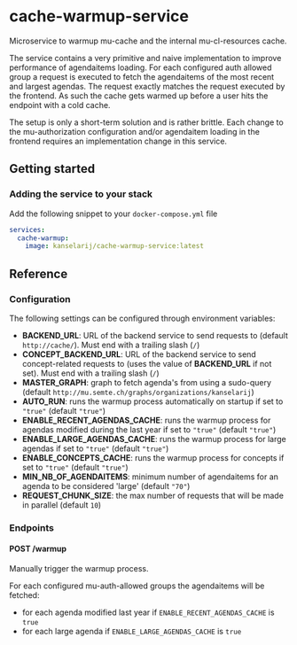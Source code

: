 # cache-warmup-service

Microservice to warmup mu-cache and the internal mu-cl-resources cache.

The service contains a very primitive and naive implementation to improve performance of agendaitems loading. For each configured auth allowed group a request is executed to fetch the agendaitems of the most recent and largest agendas. The request exactly matches the request executed by the frontend. As such the cache gets warmed up before a user hits the endpoint with a cold cache.

The setup is only a short-term solution and is rather brittle. Each change to the mu-authorization configuration and/or agendaitem loading in the frontend requires an implementation change in this service.

## Getting started
### Adding the service to your stack
Add the following snippet to your `docker-compose.yml` file

```yaml
services:
  cache-warmup:
    image: kanselarij/cache-warmup-service:latest
```

## Reference
### Configuration
The following settings can be configured through environment variables:
- **BACKEND_URL**: URL of the backend service to send requests to (default `http://cache/`). Must end with a trailing slash (`/`)
- **CONCEPT_BACKEND_URL**: URL of the backend service to send concept-related requests to (uses the value of **BACKEND_URL** if not set). Must end with a trailing slash (`/`)
- **MASTER_GRAPH**: graph to fetch agenda's from using a sudo-query (default `http://mu.semte.ch/graphs/organizations/kanselarij`)
- **AUTO_RUN**: runs the warmup process automatically on startup if set to `"true"` (default `"true"`)
- **ENABLE_RECENT_AGENDAS_CACHE**: runs the warmup process for agendas modified during the last year if set to `"true"` (default `"true"`)
- **ENABLE_LARGE_AGENDAS_CACHE**: runs the warmup process for large agendas if set to `"true"` (default `"true"`)
- **ENABLE_CONCEPTS_CACHE**: runs the warmup process for concepts if set to `"true"` (default `"true"`)
- **MIN_NB_OF_AGENDAITEMS**: minimum number of agendaitems for an agenda to be considered 'large' (default `"70"`)
- **REQUEST_CHUNK_SIZE**: the max number of requests that will be made in parallel (default `10`)

### Endpoints
#### POST /warmup
Manually trigger the warmup process.

For each configured mu-auth-allowed groups the agendaitems will be fetched:
- for each agenda modified last year if `ENABLE_RECENT_AGENDAS_CACHE` is `true`
- for each large agenda if `ENABLE_LARGE_AGENDAS_CACHE` is `true`

